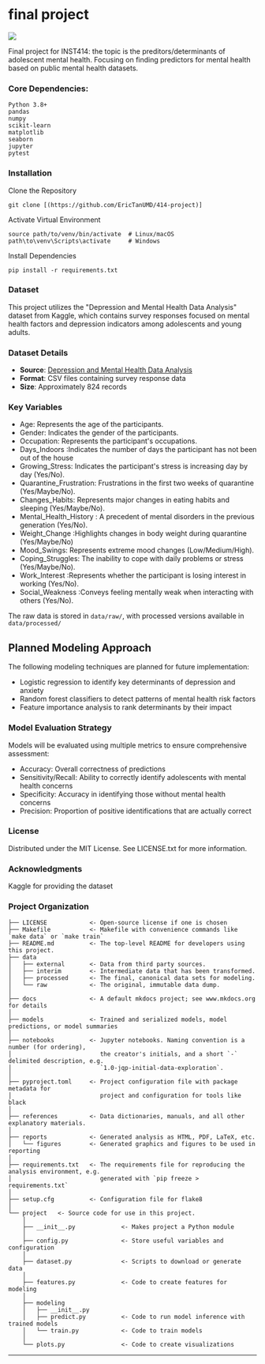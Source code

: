 # final project

<a target="_blank" href="https://cookiecutter-data-science.drivendata.org/">
    <img src="https://img.shields.io/badge/CCDS-Project%20template-328F97?logo=cookiecutter" />
</a>

Final project for INST414: the topic is the preditors/determinants of adolescent mental health. Focusing on finding predictors for mental health based on public mental health datasets.

### Core Dependencies:

```
Python 3.8+
pandas
numpy
scikit-learn
matplotlib
seaborn
jupyter
pytest
```

### Installation
Clone the Repository
```
git clone [(https://github.com/EricTanUMD/414-project)]
```
Activate Virtual Environment
```
source path/to/venv/bin/activate  # Linux/macOS
path\to\venv\Scripts\activate     # Windows
```
Install Dependencies
```
pip install -r requirements.txt
```

### Dataset

This project utilizes the "Depression and Mental Health Data Analysis" dataset from Kaggle, which contains survey responses focused on mental health factors and depression indicators among adolescents and young adults.

### Dataset Details
- **Source**: [Depression and Mental Health Data Analysis](https://www.kaggle.com/datasets/shashwatwork/depression-and-mental-health-data-analysis)
- **Format**: CSV files containing survey response data
- **Size**: Approximately 824 records

### Key Variables
- Age: Represents the age of the participants.
- Gender: Indicates the gender of the participants.
- Occupation: Represents the participant's occupations.
- Days_Indoors :Indicates the number of days the participant has not been out of the house
- Growing_Stress: Indicates the participant's stress is increasing day by day (Yes/No).
- Quarantine_Frustration: Frustrations in the first two weeks of quarantine (Yes/Maybe/No).
- Changes_Habits: Represents major changes in eating habits and sleeping (Yes/Maybe/No).
- Mental_Health_History : A precedent of mental disorders in the previous generation (Yes/No).
- Weight_Change :Highlights changes in body weight during quarantine (Yes/Maybe/No)
- Mood_Swings: Represents extreme mood changes (Low/Medium/High).
- Coping_Struggles: The inability to cope with daily problems or stress (Yes/Maybe/No).
- Work_Interest :Represents whether the participant is losing interest in working (Yes/No).
- Social_Weakness :Conveys feeling mentally weak when interacting with others (Yes/No).

The raw data is stored in `data/raw/`, with processed versions available in `data/processed/` 

## Planned Modeling Approach
The following modeling techniques are planned for future implementation:
- Logistic regression to identify key determinants of depression and anxiety
- Random forest classifiers to detect patterns of mental health risk factors
- Feature importance analysis to rank determinants by their impact

### Model Evaluation Strategy
Models will be evaluated using multiple metrics to ensure comprehensive assessment:
- Accuracy: Overall correctness of predictions
- Sensitivity/Recall: Ability to correctly identify adolescents with mental health concerns
- Specificity: Accuracy in identifying those without mental health concerns
- Precision: Proportion of positive identifications that are actually correct
  
### License
Distributed under the MIT License. See LICENSE.txt for more information.

### Acknowledgments
Kaggle for providing the dataset

### Project Organization

```
├── LICENSE            <- Open-source license if one is chosen
├── Makefile           <- Makefile with convenience commands like `make data` or `make train`
├── README.md          <- The top-level README for developers using this project.
├── data
│   ├── external       <- Data from third party sources.
│   ├── interim        <- Intermediate data that has been transformed.
│   ├── processed      <- The final, canonical data sets for modeling.
│   └── raw            <- The original, immutable data dump.
│
├── docs               <- A default mkdocs project; see www.mkdocs.org for details
│
├── models             <- Trained and serialized models, model predictions, or model summaries
│
├── notebooks          <- Jupyter notebooks. Naming convention is a number (for ordering),
│                         the creator's initials, and a short `-` delimited description, e.g.
│                         `1.0-jqp-initial-data-exploration`.
│
├── pyproject.toml     <- Project configuration file with package metadata for 
│                         project and configuration for tools like black
│
├── references         <- Data dictionaries, manuals, and all other explanatory materials.
│
├── reports            <- Generated analysis as HTML, PDF, LaTeX, etc.
│   └── figures        <- Generated graphics and figures to be used in reporting
│
├── requirements.txt   <- The requirements file for reproducing the analysis environment, e.g.
│                         generated with `pip freeze > requirements.txt`
│
├── setup.cfg          <- Configuration file for flake8
│
└── project   <- Source code for use in this project.
    │
    ├── __init__.py             <- Makes project a Python module
    │
    ├── config.py               <- Store useful variables and configuration
    │
    ├── dataset.py              <- Scripts to download or generate data
    │
    ├── features.py             <- Code to create features for modeling
    │
    ├── modeling                
    │   ├── __init__.py 
    │   ├── predict.py          <- Code to run model inference with trained models          
    │   └── train.py            <- Code to train models
    │
    └── plots.py                <- Code to create visualizations
```

--------

